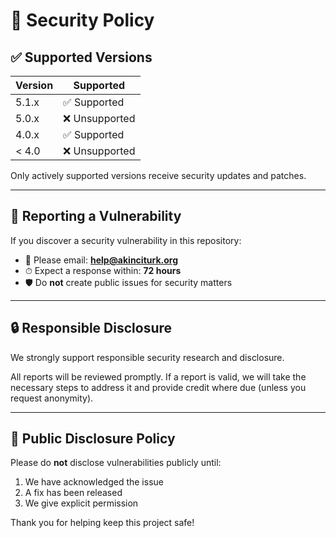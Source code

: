 # 🔐 Security Policy

## ✅ Supported Versions

| Version | Supported         |
|---------|-------------------|
| 5.1.x   | ✅ Supported       |
| 5.0.x   | ❌ Unsupported     |
| 4.0.x   | ✅ Supported       |
| < 4.0   | ❌ Unsupported     |

Only actively supported versions receive security updates and patches.

---

## 📣 Reporting a Vulnerability

If you discover a security vulnerability in this repository:

- 📧 Please email: **help@akinciturk.org**
- ⏱ Expect a response within: **72 hours**
- 🛡️ Do **not** create public issues for security matters

---

## 🔒 Responsible Disclosure

We strongly support responsible security research and disclosure.

All reports will be reviewed promptly. If a report is valid, we will take the necessary steps to address it and provide credit where due (unless you request anonymity).

---

## 🚫 Public Disclosure Policy

Please do **not** disclose vulnerabilities publicly until:

1. We have acknowledged the issue
2. A fix has been released
3. We give explicit permission

Thank you for helping keep this project safe!
